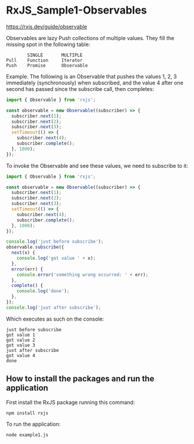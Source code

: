 # RxJS_Sample1-Observables

https://rxjs.dev/guide/observable

Observables are lazy Push collections of multiple values. They fill the missing spot in the following table:
```
        SINGLE       MULTIPLE
Pull	Function     Iterator
Push	Promise	     Observable
```

Example. The following is an Observable that pushes the values 1, 2, 3 immediately (synchronously) when subscribed, and the value 4 after one second has passed since the subscribe call, then completes:
```javascript
import { Observable } from 'rxjs';

const observable = new Observable((subscriber) => {
  subscriber.next(1);
  subscriber.next(2);
  subscriber.next(3);
  setTimeout(() => {
    subscriber.next(4);
    subscriber.complete();
  }, 1000);
});
```

To invoke the Observable and see these values, we need to subscribe to it:
```javascript
import { Observable } from 'rxjs';

const observable = new Observable((subscriber) => {
  subscriber.next(1);
  subscriber.next(2);
  subscriber.next(3);
  setTimeout(() => {
    subscriber.next(4);
    subscriber.complete();
  }, 1000);
});

console.log('just before subscribe');
observable.subscribe({
  next(x) {
    console.log('got value ' + x);
  },
  error(err) {
    console.error('something wrong occurred: ' + err);
  },
  complete() {
    console.log('done');
  },
});
console.log('just after subscribe');
```

Which executes as such on the console:

```
just before subscribe
got value 1
got value 2
got value 3
just after subscribe
got value 4
done
```

## How to install the packages and run the application

First install the RxJS package running this command:

```
npm install rxjs
```

To run the application:

```
node example1.js
```
